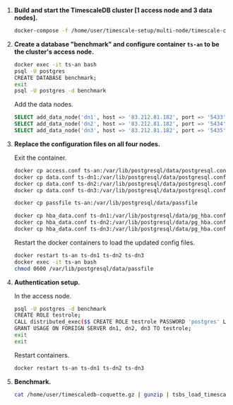 1. **Build and start the TimescaleDB cluster [1 access node and 3 data nodes].**

    ```bash
    docker-compose -f /home/user/timescale-setup/multi-node/timescale-cluster.yml up
    ```

2. **Create a database "benchmark" and configure container `ts-an` to be the cluster's access node.**

    ```bash
    docker exec -it ts-an bash
    psql -U postgres
    CREATE DATABASE benchmark;
    exit
    psql -U postgres -d benchmark
    ```

    Add the data nodes.

    ```sql
    SELECT add_data_node('dn1', host => '83.212.81.182', port => '5433', password => 'postgres');
    SELECT add_data_node('dn2', host => '83.212.81.182', port => '5434', password => 'postgres');
    SELECT add_data_node('dn3', host => '83.212.81.182', port => '5435', password => 'postgres');
    ```

3. **Replace the configuration files on all four nodes.**

    Exit the container.

    ```bash
    docker cp access.conf ts-an:/var/lib/postgresql/data/postgresql.conf
    docker cp data.conf ts-dn1:/var/lib/postgresql/data/postgresql.conf
    docker cp data.conf ts-dn2:/var/lib/postgresql/data/postgresql.conf
    docker cp data.conf ts-dn3:/var/lib/postgresql/data/postgresql.conf
    
    docker cp passfile ts-an:/var/lib/postgresql/data/passfile
    
    docker cp hba_data.conf ts-dn1:/var/lib/postgresql/data/pg_hba.conf
    docker cp hba_data.conf ts-dn2:/var/lib/postgresql/data/pg_hba.conf
    docker cp hba_data.conf ts-dn3:/var/lib/postgresql/data/pg_hba.conf
    ```

    Restart the docker containers to load the updated config files.

    ```bash
    docker restart ts-an ts-dn1 ts-dn2 ts-dn3
    docker exec -it ts-an bash
    chmod 0600 /var/lib/postgresql/data/passfile
    ```

4. **Authentication setup.**

    In the access node.

    ```bash
    psql -U postgres -d benchmark
    CREATE ROLE testrole;
    CALL distributed_exec($$ CREATE ROLE testrole PASSWORD 'postgres' LOGIN $$);
    GRANT USAGE ON FOREIGN SERVER dn1, dn2, dn3 TO testrole;
    exit
    exit
    ```

    Restart containers.

    ```bash
    docker restart ts-an ts-dn1 ts-dn2 ts-dn3
    ```

5. **Benchmark.**

    ```bash
    cat /home/user/timescaledb-coquette.gz | gunzip | tsbs_load_timescaledb --host="localhost" --port=5450 --pass="postgres" --replication-factor=1 --user="postgres"  --workers=8  --in-table-partition-tag=true --chunk-time=24h  --field-index-count=1 --do-create-db=false --force-text-format=false --do-abort-on-exist=false --in-table-partition-tag=true
    ```
